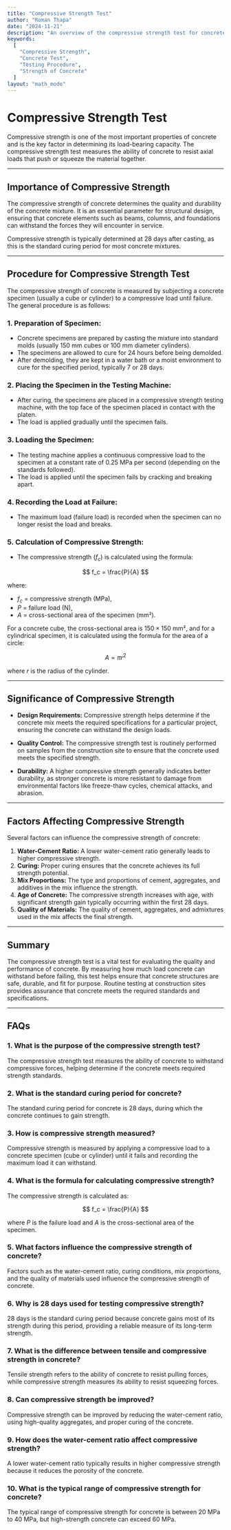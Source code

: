 ```yaml
---
title: "Compressive Strength Test"
author: "Roman Thapa"
date: "2024-11-21"
description: "An overview of the compressive strength test for concrete, its importance, procedure, and calculation."
keywords:
  [
    "Compressive Strength",
    "Concrete Test",
    "Testing Procedure",
    "Strength of Concrete"
  ]
layout: "math_mode"
---
```


# Compressive Strength Test

Compressive strength is one of the most important properties of concrete and is the key factor in determining its load-bearing capacity. The compressive strength test measures the ability of concrete to resist axial loads that push or squeeze the material together.

---

## Importance of Compressive Strength

The compressive strength of concrete determines the quality and durability of the concrete mixture. It is an essential parameter for structural design, ensuring that concrete elements such as beams, columns, and foundations can withstand the forces they will encounter in service. 

Compressive strength is typically determined at 28 days after casting, as this is the standard curing period for most concrete mixtures.

---

## Procedure for Compressive Strength Test

The compressive strength of concrete is measured by subjecting a concrete specimen (usually a cube or cylinder) to a compressive load until failure. The general procedure is as follows:

### 1. **Preparation of Specimen:**
   - Concrete specimens are prepared by casting the mixture into standard molds (usually 150 mm cubes or 100 mm diameter cylinders).
   - The specimens are allowed to cure for 24 hours before being demolded.
   - After demolding, they are kept in a water bath or a moist environment to cure for the specified period, typically 7 or 28 days.

### 2. **Placing the Specimen in the Testing Machine:**
   - After curing, the specimens are placed in a compressive strength testing machine, with the top face of the specimen placed in contact with the platen.
   - The load is applied gradually until the specimen fails.

### 3. **Loading the Specimen:**
   - The testing machine applies a continuous compressive load to the specimen at a constant rate of 0.25 MPa per second (depending on the standards followed).
   - The load is applied until the specimen fails by cracking and breaking apart.

### 4. **Recording the Load at Failure:**
   - The maximum load (failure load) is recorded when the specimen can no longer resist the load and breaks.
   
### 5. **Calculation of Compressive Strength:**
   - The compressive strength ($f_c$) is calculated using the formula:

   $$ f_c = \frac{P}{A} $$

   where:
   - $f_c$ = compressive strength (MPa),
   - $P$ = failure load (N),
   - $A$ = cross-sectional area of the specimen (mm²).

For a concrete cube, the cross-sectional area is $150 \times 150$ mm², and for a cylindrical specimen, it is calculated using the formula for the area of a circle:

$$ A = \pi r^2 $$

where $r$ is the radius of the cylinder.

---

## Significance of Compressive Strength

- **Design Requirements:** Compressive strength helps determine if the concrete mix meets the required specifications for a particular project, ensuring the concrete can withstand the design loads.
  
- **Quality Control:** The compressive strength test is routinely performed on samples from the construction site to ensure that the concrete used meets the specified strength.

- **Durability:** A higher compressive strength generally indicates better durability, as stronger concrete is more resistant to damage from environmental factors like freeze-thaw cycles, chemical attacks, and abrasion.

---

## Factors Affecting Compressive Strength

Several factors can influence the compressive strength of concrete:

1. **Water-Cement Ratio:** A lower water-cement ratio generally leads to higher compressive strength.
2. **Curing:** Proper curing ensures that the concrete achieves its full strength potential.
3. **Mix Proportions:** The type and proportions of cement, aggregates, and additives in the mix influence the strength.
4. **Age of Concrete:** The compressive strength increases with age, with significant strength gain typically occurring within the first 28 days.
5. **Quality of Materials:** The quality of cement, aggregates, and admixtures used in the mix affects the final strength.

---

## Summary

The compressive strength test is a vital test for evaluating the quality and performance of concrete. By measuring how much load concrete can withstand before failing, this test helps ensure that concrete structures are safe, durable, and fit for purpose. Routine testing at construction sites provides assurance that concrete meets the required standards and specifications.

---

## FAQs

### 1. What is the purpose of the compressive strength test?
The compressive strength test measures the ability of concrete to withstand compressive forces, helping determine if the concrete meets required strength standards.

### 2. What is the standard curing period for concrete?
The standard curing period for concrete is 28 days, during which the concrete continues to gain strength.

### 3. How is compressive strength measured?
Compressive strength is measured by applying a compressive load to a concrete specimen (cube or cylinder) until it fails and recording the maximum load it can withstand.

### 4. What is the formula for calculating compressive strength?
The compressive strength is calculated as:

$$ f_c = \frac{P}{A} $$

where $P$ is the failure load and $A$ is the cross-sectional area of the specimen.

### 5. What factors influence the compressive strength of concrete?
Factors such as the water-cement ratio, curing conditions, mix proportions, and the quality of materials used influence the compressive strength of concrete.

### 6. Why is 28 days used for testing compressive strength?
28 days is the standard curing period because concrete gains most of its strength during this period, providing a reliable measure of its long-term strength.

### 7. What is the difference between tensile and compressive strength in concrete?
Tensile strength refers to the ability of concrete to resist pulling forces, while compressive strength measures its ability to resist squeezing forces.

### 8. Can compressive strength be improved?
Compressive strength can be improved by reducing the water-cement ratio, using high-quality aggregates, and proper curing of the concrete.

### 9. How does the water-cement ratio affect compressive strength?
A lower water-cement ratio typically results in higher compressive strength because it reduces the porosity of the concrete.

### 10. What is the typical range of compressive strength for concrete?
The typical range of compressive strength for concrete is between 20 MPa to 40 MPa, but high-strength concrete can exceed 60 MPa.